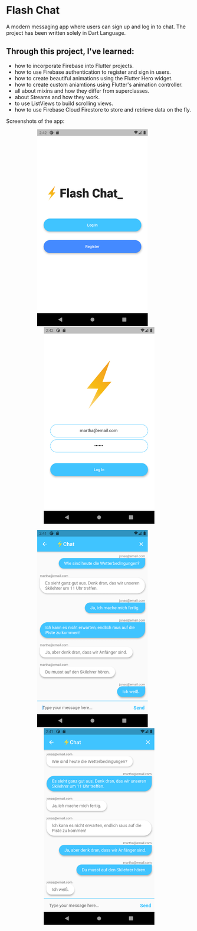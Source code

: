 # Flash Chat

A modern messaging app where users can sign up and log in to chat. The project has been written solely in Dart Language.

## Through this project, I've learned:

-   how to incorporate Firebase into Flutter projects.
-   how to use Firebase authentication to register and sign in users.
-   how to create beautiful animations using the Flutter Hero widget.
-   how to create custom aniamtions using Flutter's animation controller.
-   all about mixins and how they differ from superclasses.
-   about Streams and how they work.
-   to use ListViews to build scrolling views.
-   how to use Firebase Cloud Firestore to store and retrieve data on the fly.

Screenshots of the app:

<p align="center"><img src="images/flash_chat_1.png" width="300">&nbsp; &nbsp; &nbsp; &nbsp; &nbsp;<img src="images/flash_chat_2.png" width="300"></p>

<p align="center"><img src="images/flash_chat_3.png" width="300">&nbsp; &nbsp; &nbsp; &nbsp; &nbsp;<img src="images/flash_chat_4.png" width="300"></p>